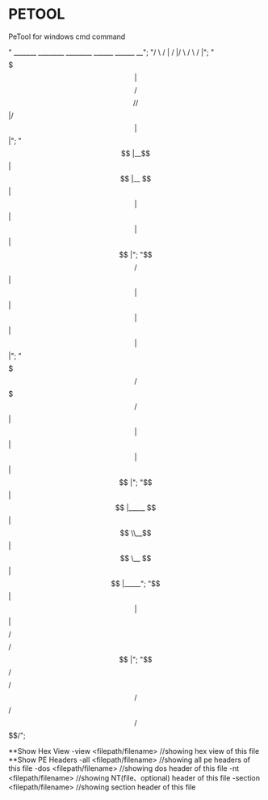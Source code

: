 # PETOOL
PeTool for windows cmd command

" _______   ________        ________  ______    ______   __";
"/       \\ /        |      /        |/      \\  /      \\ /  |";
"$$$$$$$  |$$$$$$$$/       $$$$$$$$//$$$$$$  |/$$$$$$  |$$ |";
"$$ |__$$ |$$ |__             $$ |  $$ |  $$ |$$ |  $$ |$$ |";
"$$    $$/ $$    |            $$ |  $$ |  $$ |$$ |  $$ |$$ |";
"$$$$$$$/  $$$$$/             $$ |  $$ |  $$ |$$ |  $$ |$$ |";
"$$ |      $$ |_____          $$ |  $$ \\__$$ |$$ \__ $$ |$$ |_____";
"$$ |      $$       |         $$ |  $$    $$/ $$    $$/ $$       |";
"$$/       $$$$$$$$/          $$/    $$$$$$/   $$$$$$/  $$$$$$$$/";

	
**Show Hex View
-view <filepath/filename>		  //showing hex view of this file
**Show PE Headers
-all <filepath/filename>		  //showing all pe headers of this file
-dos <filepath/filename>		  //showing dos header of this file
-nt  <filepath/filename>		  //showing NT(file、optional) header of this file
-section <filepath/filename>	//showing section header of this file
